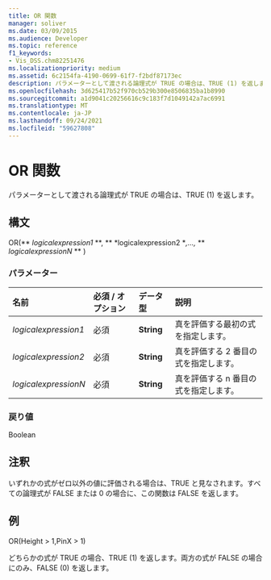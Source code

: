 ```yaml
---
title: OR 関数
manager: soliver
ms.date: 03/09/2015
ms.audience: Developer
ms.topic: reference
f1_keywords:
- Vis_DSS.chm82251476
ms.localizationpriority: medium
ms.assetid: 6c2154fa-4190-0699-61f7-f2bdf87173ec
description: パラメーターとして渡される論理式が TRUE の場合は、TRUE (1) を返します。
ms.openlocfilehash: 3d625417b52f970cb529b300e8506835ba1b8990
ms.sourcegitcommit: a1d9041c20256616c9c183f7d1049142a7ac6991
ms.translationtype: MT
ms.contentlocale: ja-JP
ms.lasthandoff: 09/24/2021
ms.locfileid: "59627808"
---
```

# <a name="or-function"></a>OR 関数

パラメーターとして渡される論理式が TRUE の場合は、TRUE (1) を返します。
  
## <a name="syntax"></a>構文

OR(** *logicalexpression1* **, ** *logicalexpression2 **,...,* ** *logicalexpressionN* ** ) 
  
### <a name="parameters"></a>パラメーター

|**名前**|**必須 / オプション**|**データ型**|**説明**|
|:-----|:-----|:-----|:-----|
| _logicalexpression1_ <br/> |必須  <br/> |**String** <br/> |真を評価する最初の式を指定します。  <br/> |
| _logicalexpression2_ <br/> |必須  <br/> |**String** <br/> |真を評価する 2 番目の式を指定します。  <br/> |
| _logicalexpressionN_ <br/> |必須  <br/> |**String** <br/> |真を評価する n 番目の式を指定します。  <br/> |
   
### <a name="return-value"></a>戻り値

Boolean
  
## <a name="remarks"></a>注釈

いずれかの式がゼロ以外の値に評価される場合は、TRUE と見なされます。すべての論理式が FALSE または 0 の場合に、この関数は FALSE を返します。 
  
## <a name="example"></a>例

OR(Height \> 1,PinX \> 1) 
  
どちらかの式が TRUE の場合、TRUE (1) を返します。両方の式が FALSE の場合にのみ、FALSE (0) を返します。 
  

